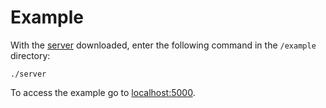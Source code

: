 # Example
With the [server](https://github.com/akrantz01/mmos/releases/latest) downloaded, enter the following command in the `/example` directory:
```text
./server
```
To access the example go to [localhost:5000](http://localhost:5000).